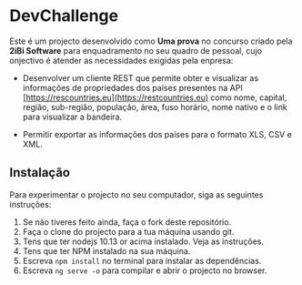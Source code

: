 # DevChallenge

Este é um projecto desenvolvido como **Uma prova** no concurso criado pela **2iBi Software** para enquadramento no seu quadro de pessoal, cujo onjectivo é atender as necessidades exigidas pela enpresa:

- Desenvolver um cliente REST que permite obter e visualizar as informações de propriedades dos países presentes na API [https://rescountries.eu](https://restcountries.eu) como nome, capital, região, sub-região, população, área, fuso horário, nome nativo e o link para visualizar a bandeira.

- Permitir exportar as informações dos países para o formato XLS, CSV e XML.

## Instalação

Para experimentar o projecto no seu computador, siga as seguintes instruções:

1. Se não tiveres feito ainda, faça o fork deste repositório.
2. Faça o clone do projecto para a tua máquina usando git.
3. Tens que ter nodejs 10.13 or acima instalado. Veja as instruções.
4. Tens que ter NPM instalado na sua máquina.
5. Escreva `npm install` no terminal para instalar as dependências.
6. Escreva `ng serve -o` para compilar e abrir o projecto no browser.
